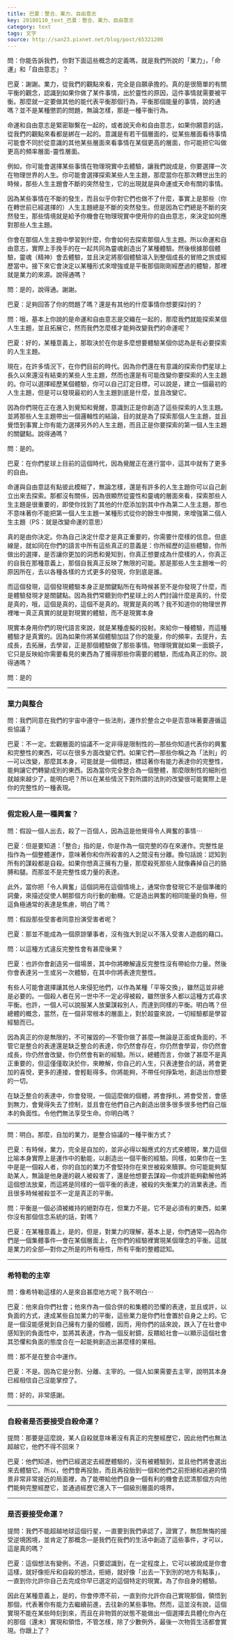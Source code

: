 ```yaml
---
title: 巴夏：整合、業力、自由意志
key: 20180110_text_巴夏：整合、業力、自由意志
category: text
tags: 文字
source: http://san23.pixnet.net/blog/post/65321200
---
```


問：你能告訴我們，你對下面這些概念的定義嗎，就是我們所說的「業力」，「命運」和「自由意志」？

巴夏：謝謝。業力，從我們的觀點來看，完全是自願承擔的。真的是很簡單的有關平衡的觀念，認識到如果你做了某件事情，出於靈性的原因，這件事情就需要被平衡。那麼就一定要做其他的能代表平衡那個行為，平衡那個能量的事情，說的通嗎？並不是某種懲罰的問題，無論怎樣，那是一種平衡行為。

命運和自由意志是緊密聯繫在一起的，或者說天命和自由意志，如果你願意的話，從我們的觀點來看都是綁在一起的。意識是有若干個層面的，從某些層面看待事情可能會不同於從意識的其他某些層面來看事情在某個更高的層面，你可能把它叫做更高的頻率層面-靈性層面。

例如，你可能會選擇某些事情在物理現實中去體驗，讓我們說成是，你要選擇一次在物理世界的人生。你可能會選擇探索某些人生主題，那麼當你在那次轉世出生的時候，那些人生主題會不斷的突然發生，它的出現就是與命運或天命有關的事情。

因為某些事情在不斷的發生，而且似乎你對它們也做不了什麼，事實上是那些（你在轉世前已經選擇的）人生主題總是不斷的突然發生。但是因為它們總是不斷的突然發生，那些情境就是給予你機會在物理現實中使用你的自由意志，來決定如何應對那些人生主題。

你會在那個人生主題中學習到什麼，你會如何去探索那個人生主題。所以命運和自由意志，實際上手挽手的在一起共同為靈魂創造出了某種體驗。然後根據那個體驗，靈魂（精神）會去體驗，並且決定將那個體驗溶入到整個成長的冒險之旅或經歷當中。接下來它會決定以某種形式來增強或是平衡那個剛剛經歷過的體驗，那裡就是業力的來源。說得通嗎？

問：是的，說得通。謝謝。

巴夏：足夠回答了你的問題了嗎？還是有其他的什麼事情你想要探討的？

問：哦，基本上你說的是命運和自由意志是交織在一起的，那麼我們就能探索某個人生主題，並且拓展它，然而我們怎麼樣才能夠改變我們的命運呢？

巴夏：好的，某種意義上，那取決於在你是多麼想要體驗某個你認為是有必要探索的人生主題。

現在，在許多情況下，在你們目前的時代。因為你們還在有意識的探索你們星球上長久以來還沒有結束的某些人生主題，然而也還是有可能改變你要探索的人生主題的。你可以選擇經歷某個體驗，你可以自己訂定目標，可以說是，建立一個最初的人生主題，但是可以發現最初的人生主題到底是什麼，並且改變它。

因為你們現在正在進入到覺知和覺醒，意識到正是你創造了這些探索的人生主題。並將那些人生主題帶出一個邏輯性的結論，目的就是為了探索那個人生主題，並且覺悟到事實上你有能力選擇另外的人生主題，而且正是你要探索的第一個人生主題的關鍵點。說得通嗎？

問：是的。

巴夏：在你們星球上目前的這個時代，因為覺醒正在進行當中，這其中就有了更多的自由。

命運與自由意誌有點彼此模糊了，無論怎樣，還是有許多的人生主題你可以自己創立出來去探索。那都沒有關係，因為很顯然從靈性和靈魂的層面來看，探索那些人生主題是很重要的，即使你找到了其他的什麼添加到其中作為第二人生主題，那也不意味著你不能把第一個人生主題一某種形式從你的餘生中推開，來增強第二個人生主題（PS：就是改變命運的意思）

真的是由你決定。你為自己決定什麼才是真正重要的，你需要什麼樣的信息。但底線是，就如同在你們的語言中所有這些真正的意義是：你所經歷的這些體驗，你所做出的選擇，是否讓你更加的洞悉和覺知到，你真正想要成為什麼樣的人，你真正的自我在那種意義上，那個自我真正反映了無限的可能。那是那些人生主題唯一的原因所在，去以各種各樣的方式更多的發現，你到底是誰。

而這個發現，這個發現體驗本身正是關鍵點所在有時候甚至不是你發現了什麼，而是體驗發現才是關鍵點。因為我們常聽到你們星球上的人們討論什麼是真的，什麼是真的，哦，這個是真的，這個不是真的。現實是真的嗎？我不知道你的物理世界裡唯一真正真實的就是對現實的體驗，而不是現實本身

現實本身用你們的現代語言來說，就是某種虛擬的投射。來給你一種體驗，而這種體驗才是真實的。因為如果你將某個體驗加註了你的能量，你的頻率，去提升，去成長，去拓展，去學習，正是那個體驗做了那些事情。物理現實就如果一面鏡子，它只是反映給你需要看見的東西為了獲得那些你需要的體驗，而成為真正的你。說得通嗎？

問：是的

---

### 業力與整合

問：我們同意在我們的宇宙中遵守一些法則，運作於整合之中是否意味著要遵循這些協議？

巴夏：不一定。宏觀層面的協議不一定非得是限制性的—那些你知道代表你的興奮和完整性的東西，可以在很多方面改變它們。如果它們—那些你稱之為「法則」的—可以改變，那麼其本身，可能就是一個標誌，標誌著你有能力表達你的完整性，能夠讓它們轉變成別的東西。因為當你完全整合為一個整體，那麼限制性的細則也就越來越少了。能明白吧？所以在某些情況下對所謂的法則的改變很可能實際上是你的完整性的一種表現。

---

### 假定殺人是一種興奮？

問：假設一個人出去，殺了一百個人，因為這是他覺得令人興奮的事情⋯

巴夏：但是要知道：「整合」指的是，你是作為一個完整的存在來運作。完整性是指作為一個整體運作，意味著你和你所殺害的人之間沒有分離。換句話說：認知到所有的謀殺都是自殺。如果你想真正擁有力量，那麼殺死那些人就像轟掉自己的胳膊和腿。而那並不是完整性或力量的表達。

此外，當你把「令人興奮」這個詞用在這個情境上，通常你會發現它不是個準確的詞彙，來描述促使人朝那個方向行動的動機。它是造出興奮的相同能量的負極，但這負極通常的表達是焦慮，明白了嗎？

問：假設那些受害者同意扮演受害者呢？

巴夏：那並不能成為一個原諒肇事者，沒有強大到足以不落入受害人遊戲的藉口。

問：以這種方式違反完整性會有甚麼後果？

巴夏：也許你會創造另一個場景，其中你將瞭解違反完整性沒有帶給你力量。然後你會表達另一生或另一次體驗，在其中你將表達完整性。

有些人可能會選擇讓其他人來侵犯他們，以作為某種「平等交換」，雖然這並非總是必要的。一個殺人者在另一世中不一定必得被殺，雖然很多人都以這種方式尋求平衡。也許，一個人可以說服某人放棄謀殺別人，而達到同樣的平衡。明白嗎？但總體的概念，當然，在一個非常根本的層面上，對於超靈來說，一切經驗都是學習經驗而已。

因為真正的你是無限的，不可摧毀的—不管你做了甚麼—無論是正面或負面的，不管它是整合的表達還是缺乏整合的表達，你仍然會存在，你仍然會學習，你仍然會成長，你仍然會改變，你仍然會有新的經驗。所以，總體而言，你做了甚麼不是真正重要的，但這僅僅取決於你，來瞭解，你自己的人生，只表達整合的話，將會更加的喜悅，更多的連接，會輕鬆得多。你將能夠，不帶任何掙紮地，創造出你想要的一切。

在缺乏整合的表達中，你會發現，一個這麼做的個體，將會掙扎，將會受苦，會感到無力，會覺得失去了控制，並且會在他們自己內創造出很多很多很多他們自己版本的負面性。令他們無法享受生命。你明白嗎？

---

問：明白。那麼，自加的業力，是整合協議的一種平衡方式？

巴夏：有時候，業力，完全是自加的，並非必得以報應式的方式來體現，業力這個比喻本身實際上是運作中的動能，以創造出一個平衡的經驗。同樣，如果你在一生中是是一個殺人者，你的自加的業力不會堅持你在來世被殺來贖罪。你可能能夠幫助某人，無論是他身邊的親人被殺害了，還是他想要去謀殺—你或許能夠勸解他將這個想法放棄，而這將是同樣的一個平衡的表達，被殺的失衡業力的消業表達。而且很多時候被殺並不一定是真正的平衡。

問：平衡是一個必須被維持的絕對存在，但業力不是。它不是必須有的東西，如果你沒有那個信念系統的話，對嗎？

巴夏：在某種意義上，是的，但是，對業力的理解，基本上是，你們通常—因為你們是一個集體事件—會在某個層面上，在你們的經驗裡實現某個理念的平衡。這就是業力的全部—對你之所是的所有極性，所有平衡的整體認知。

---

### 希特勒的主宰

問：像希特勒這樣的人是來自甚麼地方呢？我不明白⋯

巴夏：他來自你們社會；他來作為一個合併的和集體的恐懼的表達，並且或許，以負面的方式，達成某些自加業力的平衡，這些業力是你們社會置於自身之上的。它是一個沒能感覺到自己擁有力量的個體，因而，用你們的話來說，跌入了在社會中感知到的負面性中，並將其表達，作為一個反射鏡，反饋給社會—以顯示這個社會其恐懼和負面的態度合在一起能夠創造出甚麼樣的果相。

問：那不是在整合中運作。

巴夏：不是。因為它是分割、分離、主宰的。一個人如果需要去主宰，說明其本身已經相信自己沒能掌控了。

問：好的，非常感謝。

---

### 自殺者是否要接受自殺命運？

提問：那要是這麼說，某人自殺就意味著沒有真正的完整經歷它，因此他們也無法超越它，他們不得不回來？

巴夏：他們知道，他們已經選定去經歷體驗的，沒有被體驗到，並且他們將會選出來去體驗它。所以，他們會再投胎，而且再投胎到一個和他們之前拒絕和逃避的情景非常非常接近的局面裡，為了能帶給他們自身一個有利的機會去認清那個方向他們能夠完整經歷它，並通過經歷它進入下一個級別層面的境界。

---

### 是否要接受命運？

提問：我們不能超越地球這個行星，一直要到我們承認了，證實了，無怨無悔的接受逆境困境，並肯定了那概念—是我們在我們的生活中創造了這些事件，才可以，這是真的嗎？

巴夏：這個想法有變例，不過，只要認識到，在一定程度上，它可以被說成是你會這樣，就好像拒斥和自殺的想法，拒絕，就好像「出去一下到別的地方有點事」，一直到你允許你自己去完成你早已選定的這個特定的現實。為了你自身的體驗。

因此在某種意義上，是的，你會停滯不前，一直到你允許你自己實現那個，領悟到那個，代表著你有能力去繼續前進，去往新的某些事物。然而，這並沒有說，這個實現不能在某些時刻到來，而且在非物質的狀態不能做出一個選擇去具體化你內在的那個（還未）實現和領悟，不管怎樣，除了少數例外，最後一次物質生活都會實現。你跟上了？
